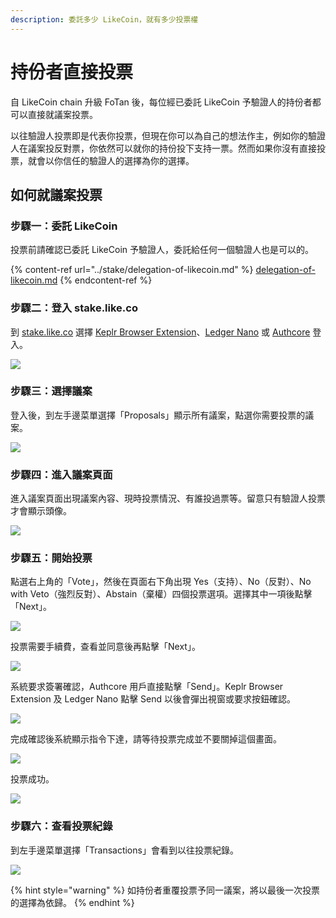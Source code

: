 ```yaml
---
description: 委託多少 LikeCoin，就有多少投票權
---
```


# 持份者直接投票

自 LikeCoin chain 升級 FoTan 後，每位經已委託 LikeCoin 予驗證人的持份者都可以直接就議案投票。

以往驗證人投票即是代表你投票，但現在你可以為自己的想法作主，例如你的驗證人在議案投反對票，你依然可以就你的持份投下支持一票。然而如果你沒有直接投票，就會以你信任的驗證人的選擇為你的選擇。

## 如何就議案投票

### 步驟一：委託 LikeCoin

投票前請確認已委託 LikeCoin 予驗證人，委託給任何一個驗證人也是可以的。

{% content-ref url="../stake/delegation-of-likecoin.md" %}
[delegation-of-likecoin.md](../stake/delegation-of-likecoin.md)
{% endcontent-ref %}

### 步驟二：登入 stake.like.co

到 [stake.like.co](https://stake.like.co) 選擇 [Keplr Browser Extension](../../user-guide/liker-id/register-with-keplr.md)、[Ledger Nano](../wallet/hardware-wallet.md) 或 [Authcore](../../user-guide/liker-id/register.md) 登入。

![](../../.gitbook/assets/direct-vote-01.png)

### &#xD;步驟三：選擇議案

登入後，到左手邊菜單選擇「Proposals」顯示所有議案，點選你需要投票的議案。

![](../../.gitbook/assets/direct-vote-02.png)

### &#xD;步驟四：進入議案頁面

進入議案頁面出現議案內容、現時投票情況、有誰投過票等。留意只有驗證人投票才會顯示頭像。

![](../../.gitbook/assets/direct-vote-03.png)

### 步驟五：開始投票

點選右上角的「Vote」，然後在頁面右下角出現 Yes（支持）、No（反對）、No with Veto（強烈反對）、Abstain（棄權）四個投票選項。選擇其中一項後點擊「Next」。

![](../../.gitbook/assets/direct-vote-04.png)

投票需要手續費，查看並同意後再點擊「Next」。



![](../../.gitbook/assets/direct-vote-05.png)

系統要求簽署確認，Authcore 用戶直接點擊「Send」。Keplr Browser Extension 及 Ledger Nano 點擊 Send 以後會彈出視窗或要求按鈕確認。

![](../../.gitbook/assets/direct-vote-06.png)

完成確認後系統顯示指令下達，請等待投票完成並不要關掉這個畫面。

![](../../.gitbook/assets/direct-vote-07.png)

投票成功。

![](../../.gitbook/assets/direct-vote-08.png)

### &#xD;步驟六：查看投票紀錄

到左手邊菜單選擇「Transactions」會看到以往投票紀錄。

![](../../.gitbook/assets/direct-vote-09.png)

{% hint style="warning" %}
如持份者重覆投票予同一議案，將以最後一次投票的選擇為依歸。
{% endhint %}
